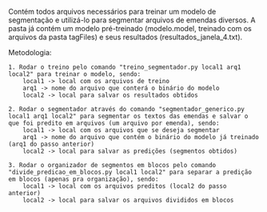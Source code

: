 Contém todos arquivos necessários para treinar um modelo de segmentação e utilizá-lo para segmentar arquivos de emendas diversos.
A pasta já contém um modelo pré-treinado (modelo.model, treinado com os arquivos da pasta tagFiles) e seus resultados (resultados_janela_4.txt).

Metodologia:

	1. Rodar o treino pelo comando "treino_segmentador.py local1 arq1 local2" para treinar o modelo, sendo:
		local1 -> local com os arquivos de treino
		arq1 -> nome do arquivo que conterá o binário do modelo
		local2 -> local para salvar os resultados obtidos

	2. Rodar o segmentador através do comando "segmentador_generico.py local1 arq1 local2" para segmentar os textos das emendas e salvar o que foi predito em arquivos (um arquivo por emenda), sendo:
		local1 -> local com os arquivos que se deseja segmentar
		arq1 -> nome do arquivo que contém o binário do modelo já treinado (arq1 do passo anterior)
		local2 -> local para salvar as predições (segmentos obtidos)
		
	3. Rodar o organizador de segmentos em blocos pelo comando "divide_predicao_em_blocos.py local1 local2" para separar a predição em blocos (apenas pra organização), sendo:
		local1 -> local com os arquivos preditos (local2 do passo anterior)
		local2 -> local para salvar os arquivos divididos em blocos


